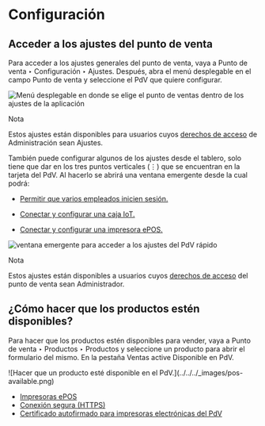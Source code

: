 # Configuración

## Acceder a los ajustes del punto de venta

Para acceder a los ajustes generales del punto de venta, vaya a Punto de venta
‣ Configuración ‣ Ajustes. Después, abra el menú desplegable en el campo Punto
de venta y seleccione el PdV que quiere configurar.

![Menú desplegable en donde se elige el punto de ventas dentro de los ajustes
de la aplicación](../../../_images/select-pos-dropdown.png)

Nota

Estos ajustes están disponibles para usuarios cuyos [derechos de
acceso](../../general/users.html) de Administración sean Ajustes.

También puede configurar algunos de los ajustes desde el tablero, solo tiene
que dar en los tres puntos verticales (⋮) que se encuentran en la tarjeta del
PdV. Al hacerlo se abrirá una ventana emergente desde la cual podrá:

  * [Permitir que varios empleados inicien sesión.](employee_login.html)

  * [Conectar y configurar una caja IoT.](../../general/iot/config/pos.html)

  * [Conectar y configurar una impresora ePOS.](configuration/epos_ssc.html)

![ventana emergente para acceder a los ajustes del PdV
rápido](../../../_images/toggle-settings.png)

Nota

Estos ajustes están disponibles a usuarios cuyos [derechos de
acceso](../../general/users.html) del punto de venta sean Administrador.

## ¿Cómo hacer que los productos estén disponibles?

Para hacer que los productos estén disponibles para vender, vaya a Punto de
venta ‣ Productos ‣ Productos y seleccione un producto para abrir el
formulario del mismo. En la pestaña Ventas active Disponible en PdV.

![Hacer que un producto esté disponible en el PdV.](../../../_images/pos-
available.png)

  * [Impresoras ePOS](configuration/epos_printers.html)
  * [Conexión segura (HTTPS)](configuration/https.html)
  * [Certificado autofirmado para impresoras electrónicas del PdV](configuration/epos_ssc.html)

